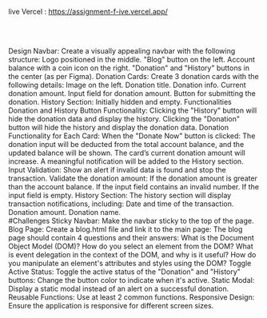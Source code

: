 live Vercel : https://assignment-f-ive.vercel.app/

<br/>
<br/>

Design
Navbar: Create a visually appealing navbar with the following structure:
Logo positioned in the middle.
"Blog" button on the left.
Account balance with a coin icon on the right.
"Donation" and "History" buttons in the center (as per Figma).
Donation Cards: Create 3 donation cards with the following details:
Image on the left.
Donation title.
Donation info.
Current donation amount.
Input field for donation amount.
Button for submitting the donation.
History Section: Initially hidden and empty.
Functionalities
Donation and History Button Functionality:
Clicking the "History" button will hide the donation data and display the history.
Clicking the "Donation" button will hide the history and display the donation data.
Donation Functionality for Each Card:
When the "Donate Now" button is clicked:
The donation input will be deducted from the total account balance, and the updated balance will be shown.
The card’s current donation amount will increase.
A meaningful notification will be added to the History section.
Input Validation:
Show an alert if invalid data is found and stop the transaction.
Validate the donation amount:
If the donation amount is greater than the account balance.
If the input field contains an invalid number.
If the input field is empty.
History Section:
The history section will display transaction notifications, including:
Date and time of the transaction.
Donation amount.
Donation name.
<br/>
#Challenges
Sticky Navbar: Make the navbar sticky to the top of the page.
Blog Page: Create a blog.html file and link it to the main page:
The blog page should contain 4 questions and their answers:
What is the Document Object Model (DOM)?
How do you select an element from the DOM?
What is event delegation in the context of the DOM, and why is it useful?
How do you manipulate an element's attributes and styles using the DOM?
Toggle Active Status: Toggle the active status of the "Donation" and "History" buttons:
Change the button color to indicate when it's active.
Static Modal: Display a static modal instead of an alert on a successful donation.
Reusable Functions: Use at least 2 common functions.
Responsive Design: Ensure the application is responsive for different screen sizes.

